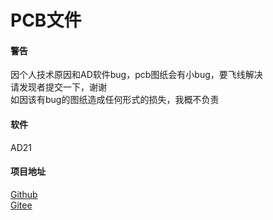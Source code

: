 # PCB文件

#### 警告
因个人技术原因和AD软件bug，pcb图纸会有小bug，要飞线解决  
请发现者提交一下，谢谢  
如因该有bug的图纸造成任何形式的损失，我概不负责

#### 软件
AD21

#### 项目地址
[Github](https://github.com/LBDLMOS/C005-Smart-alarm-clock)  
[Gitee](https://gitee.com/LBDLMOS/C005-Smart-alarm-clock)
 
